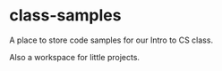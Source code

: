 # class-samples
A place to store code samples for our Intro to CS class.

Also a workspace for little projects. 